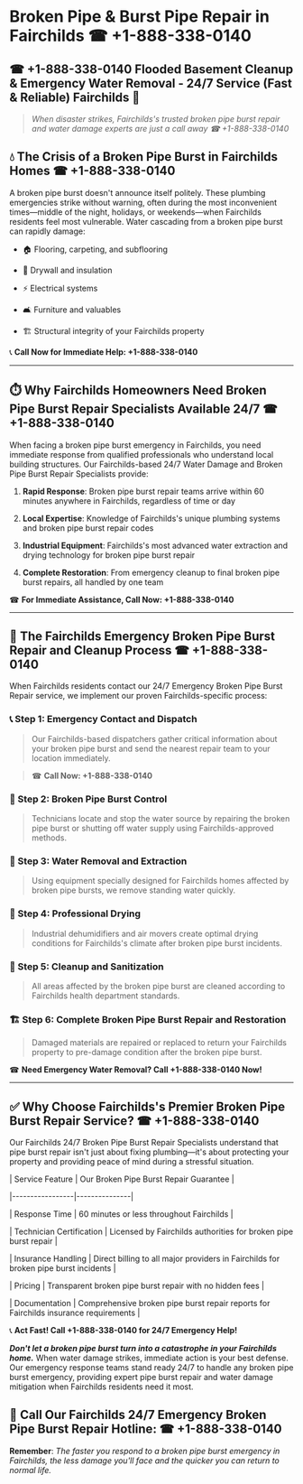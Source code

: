 # Broken Pipe & Burst Pipe Repair in Fairchilds ☎ +1-888-338-0140  
## ☎ +1-888-338-0140 Flooded Basement Cleanup & Emergency Water Removal - 24/7 Service (Fast & Reliable) Fairchilds 🚨  

> *When disaster strikes, Fairchilds's trusted broken pipe burst repair and water damage experts are just a call away ☎ +1-888-338-0140*  

## 💧 The Crisis of a Broken Pipe Burst in Fairchilds Homes ☎ +1-888-338-0140  

A broken pipe burst doesn't announce itself politely. These plumbing emergencies strike without warning, often during the most inconvenient times—middle of the night, holidays, or weekends—when Fairchilds residents feel most vulnerable. Water cascading from a broken pipe burst can rapidly damage:  

* 🏠 Flooring, carpeting, and subflooring  
* 🧱 Drywall and insulation  
* ⚡ Electrical systems  
* 🛋️ Furniture and valuables  
* 🏗️ Structural integrity of your Fairchilds property  

📞 **Call Now for Immediate Help: +1-888-338-0140**  

---  

## ⏱️ Why Fairchilds Homeowners Need Broken Pipe Burst Repair Specialists Available 24/7 ☎ +1-888-338-0140  

When facing a broken pipe burst emergency in Fairchilds, you need immediate response from qualified professionals who understand local building structures. Our Fairchilds-based 24/7 Water Damage and Broken Pipe Burst Repair Specialists provide:  

1. **Rapid Response**: Broken pipe burst repair teams arrive within 60 minutes anywhere in Fairchilds, regardless of time or day  
2. **Local Expertise**: Knowledge of Fairchilds's unique plumbing systems and broken pipe burst repair codes  
3. **Industrial Equipment**: Fairchilds's most advanced water extraction and drying technology for broken pipe burst repair  
4. **Complete Restoration**: From emergency cleanup to final broken pipe burst repairs, all handled by one team  

☎ **For Immediate Assistance, Call Now: +1-888-338-0140**  

---  

## 🔧 The Fairchilds Emergency Broken Pipe Burst Repair and Cleanup Process ☎ +1-888-338-0140  

When Fairchilds residents contact our 24/7 Emergency Broken Pipe Burst Repair service, we implement our proven Fairchilds-specific process:  

### 📞 Step 1: Emergency Contact and Dispatch  
> Our Fairchilds-based dispatchers gather critical information about your broken pipe burst and send the nearest repair team to your location immediately.  
> ☎ **Call Now: +1-888-338-0140**  

### 🚿 Step 2: Broken Pipe Burst Control  
> Technicians locate and stop the water source by repairing the broken pipe burst or shutting off water supply using Fairchilds-approved methods.  

### 🌊 Step 3: Water Removal and Extraction  
> Using equipment specially designed for Fairchilds homes affected by broken pipe bursts, we remove standing water quickly.  

### 💨 Step 4: Professional Drying  
> Industrial dehumidifiers and air movers create optimal drying conditions for Fairchilds's climate after broken pipe burst incidents.  

### 🧼 Step 5: Cleanup and Sanitization  
> All areas affected by the broken pipe burst are cleaned according to Fairchilds health department standards.  

### 🏗️ Step 6: Complete Broken Pipe Burst Repair and Restoration  
> Damaged materials are repaired or replaced to return your Fairchilds property to pre-damage condition after the broken pipe burst.  

☎ **Need Emergency Water Removal? Call +1-888-338-0140 Now!**  

---  

## ✅ Why Choose Fairchilds's Premier Broken Pipe Burst Repair Service? ☎ +1-888-338-0140  

Our Fairchilds 24/7 Broken Pipe Burst Repair Specialists understand that pipe burst repair isn't just about fixing plumbing—it's about protecting your property and providing peace of mind during a stressful situation.  

| Service Feature | Our Broken Pipe Burst Repair Guarantee |  
|-----------------|---------------|  
| Response Time | 60 minutes or less throughout Fairchilds |  
| Technician Certification | Licensed by Fairchilds authorities for broken pipe burst repair |  
| Insurance Handling | Direct billing to all major providers in Fairchilds for broken pipe burst incidents |  
| Pricing | Transparent broken pipe burst repair with no hidden fees |  
| Documentation | Comprehensive broken pipe burst repair reports for Fairchilds insurance requirements |  

📞 **Act Fast! Call +1-888-338-0140 for 24/7 Emergency Help!**  

***Don't let a broken pipe burst turn into a catastrophe in your Fairchilds home.*** When water damage strikes, immediate action is your best defense. Our emergency response teams stand ready 24/7 to handle any broken pipe burst emergency, providing expert pipe burst repair and water damage mitigation when Fairchilds residents need it most.  

## 📱 Call Our Fairchilds 24/7 Emergency Broken Pipe Burst Repair Hotline: ☎ +1-888-338-0140  

**Remember**: *The faster you respond to a broken pipe burst emergency in Fairchilds, the less damage you'll face and the quicker you can return to normal life.*